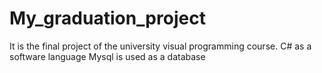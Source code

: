 # My_graduation_project

It is the final project of the university visual programming course.
C# as a software language
Mysql is used as a database
